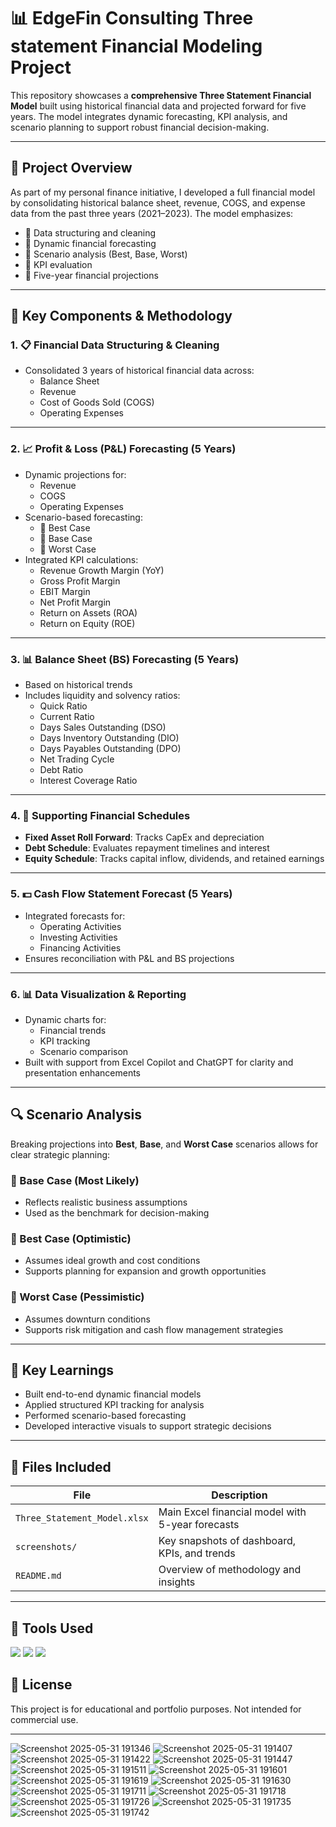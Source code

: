# 📊 EdgeFin Consulting Three statement Financial Modeling Project

This repository showcases a **comprehensive Three Statement Financial Model** built using historical financial data and projected forward for five years. The model integrates dynamic forecasting, KPI analysis, and scenario planning to support robust financial decision-making.

---

## 🧠 Project Overview

As part of my personal finance initiative, I developed a full financial model by consolidating historical balance sheet, revenue, COGS, and expense data from the past three years (2021–2023). The model emphasizes:

- 📌 Data structuring and cleaning
- 📌 Dynamic financial forecasting
- 📌 Scenario analysis (Best, Base, Worst)
- 📌 KPI evaluation
- 📌 Five-year financial projections

---

## 📁 Key Components & Methodology

### 1. 📋 Financial Data Structuring & Cleaning
- Consolidated 3 years of historical financial data across:
  - Balance Sheet
  - Revenue
  - Cost of Goods Sold (COGS)
  - Operating Expenses

---

### 2. 📈 Profit & Loss (P&L) Forecasting (5 Years)
- Dynamic projections for:
  - Revenue
  - COGS
  - Operating Expenses
- Scenario-based forecasting:
  - 🔹 Best Case
  - 🔸 Base Case
  - 🔻 Worst Case
- Integrated KPI calculations:
  - Revenue Growth Margin (YoY)
  - Gross Profit Margin
  - EBIT Margin
  - Net Profit Margin
  - Return on Assets (ROA)
  - Return on Equity (ROE)

---

### 3. 📊 Balance Sheet (BS) Forecasting (5 Years)
- Based on historical trends
- Includes liquidity and solvency ratios:
  - Quick Ratio
  - Current Ratio
  - Days Sales Outstanding (DSO)
  - Days Inventory Outstanding (DIO)
  - Days Payables Outstanding (DPO)
  - Net Trading Cycle
  - Debt Ratio
  - Interest Coverage Ratio

---

### 4. 📑 Supporting Financial Schedules
- **Fixed Asset Roll Forward**: Tracks CapEx and depreciation
- **Debt Schedule**: Evaluates repayment timelines and interest
- **Equity Schedule**: Tracks capital inflow, dividends, and retained earnings

---

### 5. 💵 Cash Flow Statement Forecast (5 Years)
- Integrated forecasts for:
  - Operating Activities
  - Investing Activities
  - Financing Activities
- Ensures reconciliation with P&L and BS projections

---

### 6. 📊 Data Visualization & Reporting
- Dynamic charts for:
  - Financial trends
  - KPI tracking
  - Scenario comparison
- Built with support from Excel Copilot and ChatGPT for clarity and presentation enhancements

---

## 🔍 Scenario Analysis

Breaking projections into **Best**, **Base**, and **Worst Case** scenarios allows for clear strategic planning:

### 🔸 Base Case (Most Likely)
- Reflects realistic business assumptions
- Used as the benchmark for decision-making

### 🔹 Best Case (Optimistic)
- Assumes ideal growth and cost conditions
- Supports planning for expansion and growth opportunities

### 🔻 Worst Case (Pessimistic)
- Assumes downturn conditions
- Supports risk mitigation and cash flow management strategies

---

## 🧠 Key Learnings

- Built end-to-end dynamic financial models
- Applied structured KPI tracking for analysis
- Performed scenario-based forecasting
- Developed interactive visuals to support strategic decisions

---

## 📁 Files Included

| File | Description |
|------|-------------|
| `Three_Statement_Model.xlsx` | Main Excel financial model with 5-year forecasts |
| `screenshots/` | Key snapshots of dashboard, KPIs, and trends |
| `README.md` | Overview of methodology and insights |

---

## 📌 Tools Used

<img src="https://img.shields.io/badge/Microsoft%20Excel-217346?style=for-the-badge&logo=microsoft-excel&logoColor=white"/>
<img src="https://img.shields.io/badge/microsoftCopilot-000000?style=for-the-badge&logoCopilot=logoColor=white"/>
<img src="https://img.shields.io/badge/ChatGPT-10A37F?style=for-the-badge&logo=openai&logoColor=white"/>


## 📎 License

This project is for educational and portfolio purposes. Not intended for commercial use.

---

![Screenshot 2025-05-31 191346](https://github.com/user-attachments/assets/1ac7c618-2a64-436a-a15f-2b45f15c63b7)
![Screenshot 2025-05-31 191407](https://github.com/user-attachments/assets/4009cb81-0e76-4ddd-a7a5-8c9744bbcc4b)
![Screenshot 2025-05-31 191422](https://github.com/user-attachments/assets/9e2c440e-a343-4932-8e87-6d209a49b436)
![Screenshot 2025-05-31 191447](https://github.com/user-attachments/assets/28fc505f-b462-4d03-9292-b398d6f5d441)
![Screenshot 2025-05-31 191511](https://github.com/user-attachments/assets/80d77bba-62be-4480-8d42-c25064621a5e)
![Screenshot 2025-05-31 191601](https://github.com/user-attachments/assets/41a59d1f-90a1-4b39-a1aa-01bb0a4dfa72)
![Screenshot 2025-05-31 191619](https://github.com/user-attachments/assets/f2906a11-b172-4b77-b93e-be982f0a272d)
![Screenshot 2025-05-31 191630](https://github.com/user-attachments/assets/5b0901d5-206e-4b6f-bc7e-c73becc9fd62)
![Screenshot 2025-05-31 191711](https://github.com/user-attachments/assets/9e8026ca-ac2d-4e89-b7fd-a1251b2b1823)
![Screenshot 2025-05-31 191718](https://github.com/user-attachments/assets/d801c075-db19-421f-8fa7-1bdddb01a4dd)
![Screenshot 2025-05-31 191726](https://github.com/user-attachments/assets/80a78bd2-69cc-486f-a3ff-248404cb749d)
![Screenshot 2025-05-31 191735](https://github.com/user-attachments/assets/82e25185-7480-4f05-adbd-e3db2bc0d551)
![Screenshot 2025-05-31 191742](https://github.com/user-attachments/assets/2dc7b943-b891-4137-a00e-86d2f222b7b5)

















